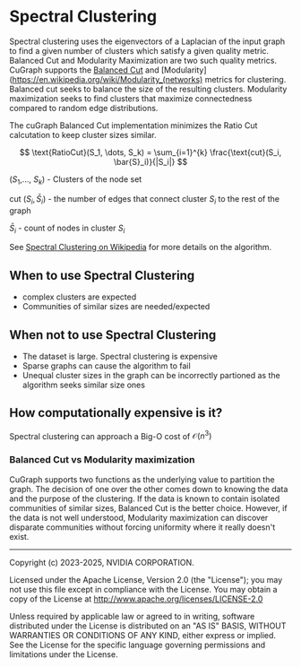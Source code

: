 # Spectral Clustering

Spectral clustering uses the eigenvectors of a Laplacian of the input graph to find a given number of clusters which satisfy a given quality metric. Balanced Cut and Modularity Maximization are two such quality metrics. CuGraph supports the [Balanced Cut](https://en.wikipedia.org/wiki/Balanced_clustering) and [Modularity](https://en.wikipedia.org/wiki/Modularity_(networks) metrics for clustering. Balanced cut seeks to balance the size of the resulting clusters. Modularity maximization seeks to find clusters that maximize connectedness compared to random edge distributions.

The cuGraph Balanced Cut implementation minimizes the Ratio Cut calcutation to keep cluster sizes similar.

$$
\text{RatioCut}(S_1, \dots, S_k) = \sum_{i=1}^{k} \frac{\text{cut}(S_i, \bar{S}_i)}{|S_i|}
$$

($S_1$,..., $S_k$) - Clusters of the node set

cut $(S_i, \bar{S}_i)$ - the number of edges that connect cluster $S_i$ to the rest of the graph

$\bar{S}_i$ - count of nodes in cluster $S_i$



See [Spectral Clustering on Wikipedia](https://en.wikipedia.org/wiki/Spectral_clustering) for more details on the algorithm.


## When to use Spectral Clustering
* complex clusters are expected
* Communities of similar sizes are needed/expected



## When not to use Spectral Clustering
* The dataset is large. Spectral clustering is expensive
* Sparse graphs can cause the algorithm to fail
* Unequal cluster sizes in the graph can be incorrectly partioned as the algorithm seeks similar size ones


## How computationally expensive is it?
Spectral clustering can approach a Big-O cost of $\mathcal{O}(n^3)$

### Balanced Cut vs Modularity maximization
CuGraph supports two functions as the underlying value to partition the graph. The decision of one over the other comes down to knowing the data and the purpose of the clustering. If the data is known to contain isolated communities of similar sizes, Balanced Cut is the better choice. However, if the data is not well understood, Modularity maximization can discover disparate communities without forcing uniformity where it really doesn't exist.



___
Copyright (c) 2023-2025, NVIDIA CORPORATION.

Licensed under the Apache License, Version 2.0 (the "License");  you may not use this file except in compliance with the License. You may obtain a copy of the License at http://www.apache.org/licenses/LICENSE-2.0

Unless required by applicable law or agreed to in writing, software distributed under the License is distributed on an "AS IS" BASIS, WITHOUT WARRANTIES OR CONDITIONS OF ANY KIND, either express or implied. See the License for the specific language governing permissions and limitations under the License.
